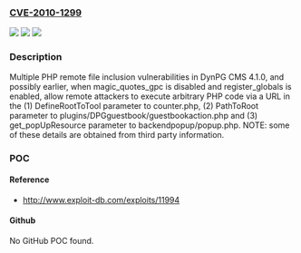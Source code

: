 ### [CVE-2010-1299](https://cve.mitre.org/cgi-bin/cvename.cgi?name=CVE-2010-1299)
![](https://img.shields.io/static/v1?label=Product&message=n%2Fa&color=blue)
![](https://img.shields.io/static/v1?label=Version&message=n%2Fa&color=blue)
![](https://img.shields.io/static/v1?label=Vulnerability&message=n%2Fa&color=brighgreen)

### Description

Multiple PHP remote file inclusion vulnerabilities in DynPG CMS 4.1.0, and possibly earlier, when magic_quotes_gpc is disabled and register_globals is enabled, allow remote attackers to execute arbitrary PHP code via a URL in the (1) DefineRootToTool parameter to counter.php, (2) PathToRoot parameter to plugins/DPGguestbook/guestbookaction.php and (3) get_popUpResource parameter to backendpopup/popup.php.  NOTE: some of these details are obtained from third party information.

### POC

#### Reference
- http://www.exploit-db.com/exploits/11994

#### Github
No GitHub POC found.

